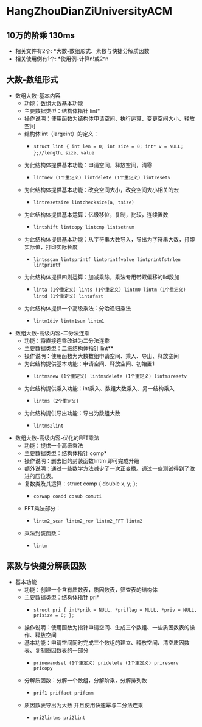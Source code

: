 # HangZhouDianZiUniversityACM
## 10万的阶乘 130ms
* 相关文件有2个: 
    *大数-数组形式、素数与快捷分解质因数
* 相关使用例有1个: 
    *使用例-计算n!或2^n
## 大数-数组形式
* 数组大数-基本内容
    * 功能：数组大数基本功能
    * 主要数据类型：结构体指针 lint*
    * 操作说明：使用函数为结构体申请空间、执行运算、变更空间大小、释放空间
    * 结构体lint（largeint）的定义：
      *     struct lint { int len = 0; int size = 0; int* v = NULL; };//length、size、value
    * 为此结构体提供基本功能：申请空间，释放空间，清零
      *     lintnew (1个重定义) lintdelete (1个重定义) lintresetv
    * 为此结构体提供基本功能：改变空间大小，改变空间大小相关的宏
      *     lintresetsize lintchecksize(a, tsize)
    * 为此结构体提供基本运算：亿级移位，复制，比较，连续置数
      *     lintshift lintcopy lintcmp lintsetnum
    * 为此结构体提供基本功能：从字符串大数导入，导出为字符串大数，打印实际值，打印实际长度
      *     lintsscan lintsprintf lintprintfvalue lintprintfstrlen lintprintf
    * 为此结构体提供四则运算：加减乘除，乘法专用带双偏移的lld数加
      *     linta (1个重定义) lints (1个重定义) lintm0 lintm (1个重定义) lintd (1个重定义) lintafast
    * 为此结构体提供一个高级乘法：分治递归乘法
      *     lintm1div lintm1sum lintm1
* 数组大数-高级内容-二分法连乘
    * 功能：将直接连乘改进为二分法连乘
    * 主要数据类型：二级结构体指针 lint**
    * 操作说明：使用函数为大数数组申请空间、乘入、导出、释放空间
    * 为此结构提供基本功能：申请空间、释放空间、初始置1
      *     lintmsnew (1个重定义) lintmsdelete (1个重定义) lintmsresetv
    * 为此结构提供乘入功能：int乘入、数组大数乘入、另一结构乘入
      *     lintms (2个重定义)
    * 为此结构提供导出功能：导出为数组大数
      *     lintms2lint
* 数组大数-高级内容-优化的FFT乘法
    * 功能：提供一个高级乘法
    * 主要数据类型：结构体指针 comp*
    * 操作说明：删去旧的封装函数lintm 即可完成升级
    * 额外说明：通过一些数学方法减少了一次正变换。通过一些测试得到了激进的压位表。
    * 复数类及其运算：struct comp { double x, y; };
      *     coswap coadd cosub comuti
    * FFT乘法部分：
      *     lintm2_scan lintm2_rev lintm2_FFT lintm2
    * 乘法封装函数：
      *     lintm
      
## 素数与快捷分解质因数
* 基本功能
    * 功能：创建一个含有质数表，质因数表，筛查表的结构体
    * 主要数据类型：结构体指针 pri*
      *     struct pri { int*prik = NULL, *priflag = NULL, *priv = NULL, prisize = 0; };
    * 操作说明：使用函数为指针申请空间、生成三个数组、一些质因数表的操作、释放空间
    * 基本功能：申请空间同时完成三个数组的建立、释放空间、清空质因数表、复制质因数表的一部分
      *     prinewandset (1个重定义) pridelete (1个重定义) prireserv pricopy
    * 分解质因数：分解一个数组，分解阶乘，分解排列数
      *     prif1 priffact prifcnm
    * 质因数表导出为大数 并且使用快速幂与二分法连乘
      *     pri2lintms pri2lint

